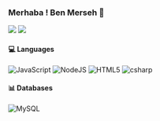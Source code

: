 ### Merhaba ! Ben Merseh 👋

<div> 
 <a href="https://discord.gg/kVS3hUTtKU" target="_blank"><img src="https://img.shields.io/badge/Discord-7289DA?style=for-the-badge&logo=discord&logoColor=white" target="_blank"></a> 
  <a href = "mailto:erdem@sourcebilisim.com"><img src="https://img.shields.io/badge/-Gmail-%23333?style=for-the-badge&logo=gmail&logoColor=white" target="_blank"></a>
</div>

#### 💻 Languages
<img alt="JavaScript" src="https://img.shields.io/badge/javascript%20-%23323330.svg?&style=for-the-badge&logo=javascript&logoColor=%23F7DF1E"/> <img alt="NodeJS" src="https://img.shields.io/badge/node.js%20-%2343853D.svg?&style=for-the-badge&logo=node.js&logoColor=white"/>  <img alt="HTML5" src="https://img.shields.io/badge/html5%20-%23E34F26.svg?&style=for-the-badge&logo=html5&logoColor=white"/> <img alt="csharp" src="https://img.shields.io/badge/c%23-%23239120.svg?style=for-the-badge&logo=c-sharp&logoColor=white"/>

#### 📊 Databases
<img alt="MySQL" src="https://img.shields.io/badge/mysql-%2300f.svg?style=for-the-badge&logo=mysql&logoColor=white"/>
